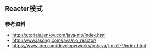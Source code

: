 

## Reactor模式

### 参考资料
- http://tutorials.jenkov.com/java-nio/index.html
- http://www.jasongj.com/java/nio_reactor/
- https://www.ibm.com/developerworks/cn/java/j-nio2-1/index.html
